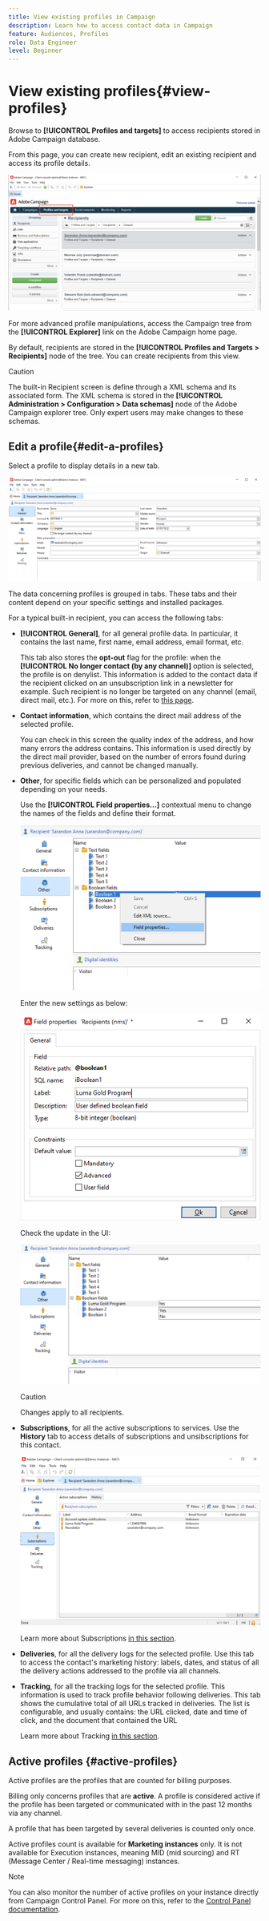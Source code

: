 ```yaml
---
title: View existing profiles in Campaign
description: Learn how to access contact data in Campaign
feature: Audiences, Profiles
role: Data Engineer
level: Beginner
---
```

# View existing profiles{#view-profiles}

Browse to **[!UICONTROL Profiles and targets]** to access recipients stored in Adobe Campaign database. 

From this page, you can create new recipient, edit an existing recipient and access its profile details.


![](assets/profiles-and-targets.png)

For more advanced profile manipulations, access the Campaign tree from the **[!UICONTROL Explorer]** link on the Adobe Campaign home page.

By default, recipients are stored in the **[!UICONTROL Profiles and Targets > Recipients]** node of the tree. You can create recipients from this view. 


>[!CAUTION]
>
>The built-in Recipient screen is define through a XML schema and its associated form. The XML schema is stored in the **[!UICONTROL Administration > Configuration > Data schemas]** node of the Adobe Campaign explorer tree. Only expert users may make changes to these schemas.  
>

## Edit a profile{#edit-a-profiles}

Select a profile to display details in a new tab.

![](assets/edit-a-profile.png)

The data concerning profiles is grouped in tabs. These tabs and their content depend on your specific settings and installed packages.

For a typical built-in recipient, you can access the following tabs:

* **[!UICONTROL General]**, for all general profile data. In particular, it contains the last name, first name, email address, email format, etc. 

    This tab also stores the **opt-out** flag for the profile: when the **[!UICONTROL No longer contact (by any channel)]** option is selected, the profile is on denylist. This information is added to the contact data if the recipient clicked on an unsubscription link in a newsletter for example. Such recipient is no longer be targeted on any channel (email, direct mail, etc.). For more on this, refer to [this page](../send/quarantines.md).

* **Contact information**, which contains the direct mail address of the selected profile. 

    You can check in this screen the quality index of the address, and how many errors the address contains. This information is used directly by the direct mail provider, based on the number of errors found during previous deliveries, and cannot be changed manually.

* **Other**, for specific fields which can be personalized and populated depending on your needs. 

    Use the **[!UICONTROL Field properties…]** contextual menu to change the names of the fields and define their format.

    ![](assets/other-tab-field-properties.png)

    Enter the new settings as below:

    ![](assets/change-field-properties.png)

    Check the update in the UI:

    ![](assets/other-tab-updated.png)


    >[!CAUTION]
    >Changes apply to all recipients.
    >


* **Subscriptions**, for all the active subscriptions to services. Use the **History** tab to access details of subscriptions and unsibscriptions for this contact. 

    ![](assets/subscription-tab.png)

    Learn more about Subscriptions [in this section](../start/subscriptions.md).

* **Deliveries**, for all the delivery logs for the selected profile. Use this tab to access the contact's marketing history: labels, dates, and status of all the delivery actions addressed to the profile via all channels.


* **Tracking**, for all the tracking logs for the selected profile. This information is used to track profile behavior following deliveries. This tab shows the cumulative total of all URLs tracked in deliveries. The list is configurable, and usually contains: the URL clicked, date and time of click, and the document that contained the URL

    Learn more about Tracking [in this section](../start/tracking.md).


## Active profiles {#active-profiles}

Active profiles are the profiles that are counted for billing purposes.

Billing only concerns profiles that are **active**. A profile is considered active if the profile has been targeted or communicated with in the past 12 months via any channel.

A profile that has been targeted by several deliveries is counted only once.

Active profiles count is available for **Marketing instances** only. It is not available for Execution instances, meaning MID (mid sourcing) and RT (Message Center / Real-time messaging) instances.

>[!NOTE]
>
>You can also monitor the number of active profiles on your instance directly from Campaign Control Panel. For more on this, refer to the [Control Panel documentation](https://experienceleague.adobe.com/docs/control-panel/using/performance-monitoring/active-profiles-monitoring.html).

